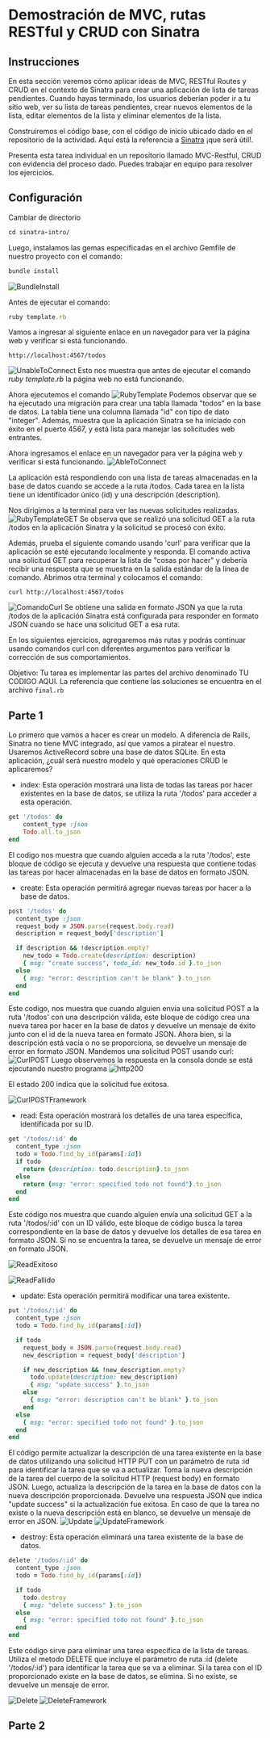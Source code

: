 # Demostración de MVC, rutas RESTful y CRUD con Sinatra
## Instrucciones
En esta sección veremos cómo aplicar ideas de MVC, RESTful Routes y CRUD en el contexto de Sinatra para crear una aplicación de lista de tareas pendientes. Cuando hayas terminado, los usuarios deberían poder ir a tu sitio web, ver su lista de tareas pendientes, crear nuevos elementos de la lista, editar elementos de la lista y eliminar elementos de la lista.

Construiremos el código base, con el código de inicio ubicado dado en el repositorio de la actividad. Aquí está la referencia a [Sinatra](https://sinatrarb.com/intro.html) ¡que será útil!.

Presenta esta tarea individual en un repositorio llamado MVC-Restful, CRUD con evidencia del proceso dado. Puedes trabajar en equipo para resolver los ejercicios.

## Configuración
Cambiar de directorio
``` ruby
cd sinatra-intro/
```
Luego, instalamos las gemas especificadas en el archivo Gemfile de nuestro proyecto con el comando:
``` ruby
bundle install
```
![BundleInstall](Image/BundleInstall.png)

Antes de ejecutar el comando: 
``` ruby
ruby template.rb
```
Vamos a ingresar al siguiente enlace en un navegador para ver la página web y verificar si está funcionando.
```
http://localhost:4567/todos
```
![UnableToConnect](Image/UnableToConnect.png)
Esto nos muestra que antes de ejecutar el comando _ruby template.rb_ la página web no está funcionando.

Ahora ejecutemos el comando 
![RubyTemplate](Image/RubyTemplate.png)
Podemos observar que se ha ejecutado una migración para crear una tabla llamada "todos" en la base de datos. La tabla tiene una columna llamada "id" con tipo de dato "integer". Además, muestra que la aplicación Sinatra se ha iniciado con éxito en el puerto 4567, y está lista para manejar las solicitudes web entrantes.

Ahora ingresamos el enlace en un navegador para ver la página web y verificar si está funcionando.
![AbleToConnect](Image/AbleToConnect.png)

La aplicación está respondiendo con una lista de tareas almacenadas en la base de datos cuando se accede a la ruta /todos. Cada tarea en la lista tiene un identificador único (id) y una descripción (description).

Nos dirigimos a la terminal para ver las nuevas solicitudes realizadas. 
![RubyTemplateGET](Image/RubyTemplateGET.png)
Se observa que se realizó una solicitud GET a la ruta /todos en la aplicación Sinatra y la solicitud se procesó con éxito.

Además, prueba el siguiente comando usando 'curl' para verificar que la aplicación se esté ejecutando localmente y responda. El comando activa una solicitud GET para recuperar la lista de "cosas por hacer" y debería recibir una respuesta que se muestra en la salida estándar de la línea de comando. Abrimos otra terminal y colocamos el comando:
```
curl http://localhost:4567/todos
```
![ComandoCurl](Image/ComandoCurl.png)
Se obtiene una salida en formato JSON ya que la ruta /todos de la aplicación Sinatra está configurada para responder en formato JSON cuando se hace una solicitud GET a esa ruta. 

En los siguientes ejercicios, agregaremos más rutas y podrás continuar usando comandos curl con diferentes argumentos para verificar la corrección de sus comportamientos.

Objetivo: Tu tarea es implementar las partes del archivo denominado TU CODIGO AQUI. La referencia que contiene las soluciones se encuentra en el archivo ```final.rb```

## Parte 1
Lo primero que vamos a hacer es crear un modelo. A diferencia de Rails, Sinatra no tiene MVC integrado, así que vamos a piratear el nuestro. Usaremos ActiveRecord sobre una base de datos SQLite. En esta aplicación, ¿cuál será nuestro modelo y qué operaciones CRUD le aplicaremos?
* index: Esta operación mostrará una lista de todas las tareas por hacer existentes en la base de datos, se utiliza la ruta '/todos' para acceder a esta operación.
``` ruby
get '/todos' do
	content_type :json
	Todo.all.to_json
end
```
El codigo nos muestra que cuando alguien acceda a la ruta '/todos', este bloque de código se ejecuta y devuelve una respuesta que contiene todas las tareas por hacer almacenadas en la base de datos en formato JSON.

* create: Esta operación permitirá agregar nuevas tareas por hacer a la base de datos.
``` ruby
post '/todos' do
  content_type :json
  request_body = JSON.parse(request.body.read)
  description = request_body['description']

  if description && !description.empty?
    new_todo = Todo.create(description: description)
    { msg: "create success", todo_id: new_todo.id }.to_json
  else
    { msg: "error: description can't be blank" }.to_json
  end
end
```
Este codigo, nos muestra que cuando alguien envía una solicitud POST a la ruta '/todos' con una descripción válida, este bloque de código crea una nueva tarea por hacer en la base de datos y devuelve un mensaje de éxito junto con el id de la nueva tarea en formato JSON. Ahora bien, si la descripción está vacía o no se proporciona, se devuelve un mensaje de error en formato JSON.
Mandemos una solicitud POST usando curl:
![CurlPOST](Image/CurlPOST.png)
Luego observemos la respuesta en la consola donde se está ejecutando nuestro programa
![http200](Image/http200.png)

El estado 200 indica que la solicitud fue exitosa.

![CurlPOSTFramework](Image/CurlPOSTFramework.png)

* read: Esta operación mostrará los detalles de una tarea específica, identificada por su ID.
``` ruby
get '/todos/:id' do
  content_type :json
  todo = Todo.find_by_id(params[:id])
  if todo
    return {description: todo.description}.to_json
  else
    return {msg: "error: specified todo not found"}.to_json
  end
end
```
Este código nos muestra que cuando alguien envía una solicitud GET a la ruta '/todos/:id' con un ID válido, este bloque de código busca la tarea correspondiente en la base de datos y devuelve los detalles de esa tarea en formato JSON. Si no se encuentra la tarea, se devuelve un mensaje de error en formato JSON.

![ReadExitoso](Image/ReadExitoso.png)

![ReadFallido](Image/ReadFallido.png)

* update: Esta operación permitirá modificar una tarea existente.
``` ruby
put '/todos/:id' do
  content_type :json
  todo = Todo.find_by_id(params[:id])

  if todo
    request_body = JSON.parse(request.body.read)
    new_description = request_body['description']

    if new_description && !new_description.empty?
      todo.update(description: new_description)
      { msg: "update success" }.to_json
    else
      { msg: "error: description can't be blank" }.to_json
    end
  else
    { msg: "error: specified todo not found" }.to_json
  end
end
```

El código permite actualizar la descripción de una tarea existente en la base de datos utilizando una solicitud HTTP PUT con un parámetro de ruta :id para identificar la tarea que se va a actualizar. Toma la nueva descripción de la tarea del cuerpo de la solicitud HTTP (request body) en formato JSON. Luego, actualiza la descripción de la tarea en la base de datos con la nueva descripción proporcionada. Devuelve una respuesta JSON que indica "update success" si la actualización fue exitosa. En caso de que la tarea no existe o la nueva descripción está en blanco, se devuelve un mensaje de error en JSON.
![Update](Image/Update.png)
![UpdateFramework](Image/UpdateFramework.png)

* destroy: Esta operación eliminará una tarea existente de la base de datos.
``` ruby
delete '/todos/:id' do
  content_type :json
  todo = Todo.find_by_id(params[:id])

  if todo
    todo.destroy
    { msg: "delete success" }.to_json
  else
    { msg: "error: specified todo not found" }.to_json
  end
end
```
Este código sirve para eliminar una tarea específica de la lista de tareas. Utiliza el metodo DELETE que incluye el parámetro de ruta :id (delete '/todos/:id') para identificar la tarea que se va a eliminar. Si la tarea con el ID proporcionado existe en la base de datos, se elimina. Si no existe, se devuelve un mensaje de error.

![Delete](Image/Delete.png)
![DeleteFramework](Image/DeleteFramework.png)

## Parte 2





















